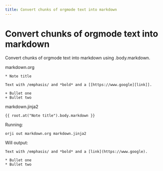 ```yaml
---
title: Convert chunks of orgmode text into markdown
---
```

# Convert chunks of orgmode text into markdown


Convert chunks of orgmode text into markdown using .body.markdown.





markdown.org
```
* Note title

Text with /emphasis/ and *bold* and a [[https://www.google][link]].

+ Bullet one
+ Bullet two

```


markdown.jinja2
```
{{ root.at("Note title").body.markdown }}

```




Running:
```bash
orji out markdown.org markdown.jinja2
```

Will output:
```
Text with /emphasis/ and *bold* and a [link](https://www.google).

* Bullet one
* Bullet two

```
